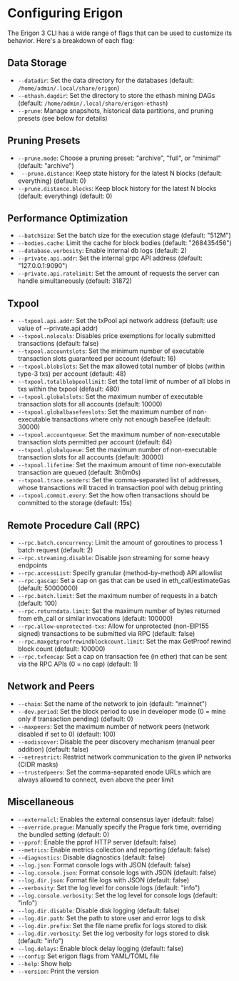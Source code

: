 # Configuring Erigon

The Erigon 3 CLI has a wide range of flags that can be used to customize its behavior. Here's a breakdown of each flag:

## Data Storage

* `--datadir`: Set the data directory for the databases (default: `/home/admin/.local/share/erigon`)
* `--ethash.dagdir`: Set the directory to store the ethash mining DAGs (default: `/home/admin/.local/share/erigon-ethash`)
* `--prune`: Manage snapshots, historical data partitions, and pruning presets (see below for details)

## Pruning Presets

* `--prune.mode`: Choose a pruning preset: "archive", "full", or "minimal" (default: "archive")
* ` --prune.distance`: Keep state history for the latest N blocks (default: everything)
(default: 0)
* `--prune.distance.blocks`: Keep block history for the latest N blocks (default: everything) (default: 0)

## Performance Optimization

* `--batchSize`: Set the batch size for the execution stage (default: "512M")
* `--bodies.cache`: Limit the cache for block bodies (default: "268435456")
* `--database.verbosity`: Enable internal db logs (default: 2)
* `--private.api.addr`: Set the internal grpc API address (default: "127.0.0.1:9090")
* `--private.api.ratelimit`: Set the amount of requests the server can handle simultaneously (default: 31872)

## Txpool

* `--txpool.api.addr`: Set the txPool api network address (default: use value of --private.api.addr)
* `--txpool.nolocals`: Disables price exemptions for locally submitted transactions (default: false)
* `--txpool.accountslots`: Set the minimum number of executable transaction slots guaranteed per account (default: 16)
* `--txpool.blobslots`: Set the max allowed total number of blobs (within type-3 txs) per account (default: 48)
* `--txpool.totalblobpoollimit`: Set the total limit of number of all blobs in txs within the txpool (default: 480)
* `--txpool.globalslots`: Set the maximum number of executable transaction slots for all accounts (default: 10000)
* `--txpool.globalbasefeeslots`: Set the maximum number of non-executable transactions where only not enough baseFee (default: 30000)
* `--txpool.accountqueue`: Set the maximum number of non-executable transaction slots permitted per account (default: 64)
* `--txpool.globalqueue`: Set the maximum number of non-executable transaction slots for all accounts (default: 30000)
* `--txpool.lifetime`: Set the maximum amount of time non-executable transaction are queued (default: 3h0m0s)
* `--txpool.trace.senders`: Set the comma-separated list of addresses, whose transactions will traced in transaction pool with debug printing
* `--txpool.commit.every`: Set the how often transactions should be committed to the storage (default: 15s)

 ## Remote Procedure Call (RPC)

* `--rpc.batch.concurrency`: Limit the amount of goroutines to process 1 batch request (default: 2)
* `--rpc.streaming.disable`: Disable json streaming for some heavy endpoints
* `--rpc.accessList`: Specify granular (method-by-method) API allowlist
* `--rpc.gascap`: Set a cap on gas that can be used in eth_call/estimateGas (default: 50000000)
* `--rpc.batch.limit`: Set the maximum number of requests in a batch (default: 100)
* `--rpc.returndata.limit`: Set the maximum number of bytes returned from eth_call or similar invocations (default: 100000)
* `--rpc.allow-unprotected-txs`: Allow for unprotected (non-EIP155 signed) transactions to be submitted via RPC (default: false)
* `--rpc.maxgetproofrewindblockcount.limit`: Set the max GetProof rewind block count (default: 100000)
* `--rpc.txfeecap`: Set a cap on transaction fee (in ether) that can be sent via the RPC APIs (0 = no cap) (default: 1)

## Network and Peers

* `--chain`: Set the name of the network to join (default: "mainnet")
* `--dev.period`: Set the block period to use in developer mode (0 = mine only if transaction pending) (default: 0)
* `--maxpeers`: Set the maximum number of network peers (network disabled if set to 0) (default: 100)
* `--nodiscover`: Disable the peer discovery mechanism (manual peer addition) (default: false)
* `--netrestrict`: Restrict network communication to the given IP networks (CIDR masks)
* `--trustedpeers`: Set the comma-separated enode URLs which are always allowed to connect, even above the peer limit

## Miscellaneous

* `--externalcl`: Enables the external consensus layer (default: false)
* `--override.prague`: Manually specify the Prague fork time, overriding the bundled setting (default: 0)
* `--pprof`: Enable the pprof HTTP server (default: false)
* `--metrics`: Enable metrics collection and reporting (default: false)
* `--diagnostics`: Disable diagnostics (default: false)
* `--log.json`: Format console logs with JSON (default: false)
* `--log.console.json`: Format console logs with JSON (default: false)
* `--log.dir.json`: Format file logs with JSON (default: false)
* `--verbosity`: Set the log level for console logs (default: "info")
* `--log.console.verbosity`: Set the log level for console logs (default: "info")
* `--log.dir.disable`: Disable disk logging (default: false)
* `--log.dir.path`: Set the path to store user and error logs to disk
* `--log.dir.prefix`: Set the file name prefix for logs stored to disk
* `--log.dir.verbosity`: Set the log verbosity for logs stored to disk (default: "info")
* `--log.delays`: Enable block delay logging (default: false)
* `--config`: Set erigon flags from YAML/TOML file
* `--help`: Show help
* `--version`: Print the version